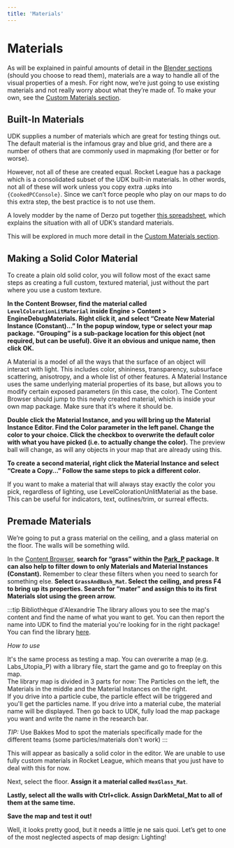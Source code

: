 ```yaml
---
title: 'Materials'
---
```

# Materials

As will be explained in painful amounts of detail in the [Blender sections](../blender/01_blender.md) (should you choose to read them), materials are a way to handle all of the visual properties of a mesh. For right now, we’re just going to use existing materials and not really worry about what they’re made of. To make your own, see the [Custom Materials section](17_custom_material.md).

## Built-In Materials

UDK supplies a number of materials which are great for testing things out. The default material is the infamous gray and blue grid, and there are a number of others that are commonly used in mapmaking (for better or for worse).

However, not all of these are created equal. Rocket League has a package which is a consolidated subset of the UDK built-in materials. In other words, not all of these will work unless you copy extra .upks into `{CookedPCConsole}`. Since we can’t force people who play on our maps to do this extra step, the best practice is to not use them.

A lovely modder by the name of Derzo put together [this spreadsheet](https://docs.google.com/spreadsheets/d/1KLs5r_sUn3W6rLrw_xQJbEK-LOmxCiBRfo9_XI79Kng), which explains the situation with all of UDK’s standard materials.

This will be explored in much more detail in the [Custom Materials section](17_custom_material.md).

## Making a Solid Color Material

To create a plain old solid color, you will follow most of the exact same steps as creating a full custom, textured material, just without the part where you use a custom texture.

<CaptionImageComponent src=/images/UDK/basics/image79.png/>
<CaptionImageComponent src=/images/UDK/basics/image202.png caption="UDK shows its true colors"/>

**In the Content Browser, find the material called `LevelColorationLitMaterial` inside Engine > Content > EngineDebugMaterials. Right click it, and select “Create New Material Instance (Constant)...” In the popup window, type or select your map package. “Grouping” is a sub-package location for this object (not required, but can be useful). Give it an obvious and unique name, then click OK.**

A Material is a model of all the ways that the surface of an object will interact with light. This includes color, shininess, transparency, subsurface scattering, anisotropy, and a whole list of other features. A Material Instance uses the same underlying material properties of its base, but allows you to modify certain exposed parameters (in this case, the color).  The Content Browser should jump to this newly created material, which is inside your own map package. Make sure that it’s where it should be.

<CaptionImageComponent src=/images/UDK/basics/image31.png caption="I’m blue da ba dee da ba daa"/>
<CaptionImageComponent src=/images/UDK/basics/image164.png/>

**Double click the Material Instance, and you will bring up the Material Instance Editor. Find the Color parameter in the left panel. Change the color to your choice. Click the checkbox to overwrite the default color with what you have picked (i.e. to actually change the color).** The preview ball will change, as will any objects in your map that are already using this.

**To create a second material, right click the Material Instance and select “Create a Copy…” Follow the same steps to pick a different color.**

If you want to make a material that will always stay exactly the color you pick, regardless of lighting, use LevelColorationUnlitMaterial as the base. This can be useful for indicators, text, outlines/trim, or surreal effects.

## Premade Materials

We’re going to put a grass material on the ceiling, and a glass material on the floor. The walls will be something wild.

<CaptionImageComponent src=/images/UDK/basics/image108.png/>
<CaptionImageComponent src=/images/UDK/basics/image169.png caption="Material possessions"/>

In the [Content Browser](../../essential/08_content_browser.md), **search for “grass” within the [Park_P](../../essential/04_dummy_classes.md#park-p) package. It can also help to filter down to only Materials and Material Instances (Constant).** Remember to clear these filters when you need to search for something else. **Select `GrassAndBush_Mat`. Select the ceiling, and press F4 to bring up its properties. Search for “mater” and assign this to its first Materials slot using the green arrow.**

:::tip Bibliothèque d'Alexandrie
The library allows you to see the map's content and find the name of what you want to get. You can then report the name into UDK to find the material you're looking for in the right package! You can find the library [here](../../resources/downloads.md#miscellaneous).

*How to use*

It's the same process as testing a map. You can overwrite a map (e.g. Labs_Utopia_P) with a library file, start the game and go to freeplay on this map. \
The library map is divided in 3 parts for now: The Particles on the left, the Materials in the middle and the Material Instances on the right. \
If you drive into a particle cube, the particle effect will be triggered and you'll get the particles name. If you drive into a material cube, the material name will be displayed.
Then go back to UDK, fully load the map package you want and write the name in the research bar.

*TIP:*
Use Bakkes Mod to spot the materials specifically made for the different teams (some particles/materials don't work)
:::

This will appear as basically a solid color in the editor. We are unable to use fully custom materials in Rocket League, which means that you just have to deal with this for now.

Next, select the floor. **Assign it a material called `HexGlass_Mat`**.

**Lastly, select all the walls with Ctrl+click. Assign DarkMetal_Mat to all of them at the same time.**

**Save the map and test it out!**

<CaptionImageComponent src=/images/UDK/basics/image95.jpg caption="It’s almost decent!"/>

Well, it looks pretty good, but it needs a little je ne sais quoi. Let’s get to one of the most neglected aspects of map design: Lighting!
